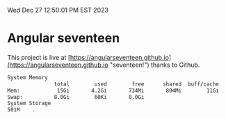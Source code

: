 Wed Dec 27 12:50:01 PM EST 2023

# Angular seventeen


This project is live at [https://angularseventeen.github.io](https://angularseventeen.github.io "seventeen!") thanks to Github.

```bash
System Memory
               total        used        free      shared  buff/cache   available
Mem:            15Gi       4.2Gi       734Mi       804Mi        11Gi        11Gi
Swap:          8.0Gi        60Ki       8.0Gi
System Storage
501M	.
```
